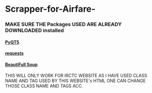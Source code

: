 # Scrapper-for-Airfare-

### MAKE SURE THE Packages USED ARE ALREADY DOWNLOADED installed 
#### [PyQT5](https://pypi.org/project/PyQt5/)
#### [requests](https://pypi.org/project/requests/)
#### [BeautiFull Soup](https://pypi.org/project/beautifulsoup4/)


THIS WILL ONLY WORK FOR IRCTC WEBSITE AS I HAVE USED CLASS NAME AND TAG USED BY THIS WEBSITE's HTML
ONE CAN CHANGE THOSE CLASS NAME AND TAGS ACC.
